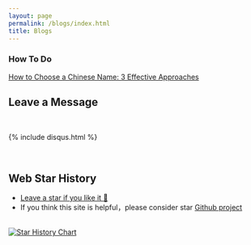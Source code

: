 ```yaml
---
layout: page
permalink: /blogs/index.html
title: Blogs
---
```


<!-- ## Chinese Blogs -->

### How To Do
[How to Choose a Chinese Name: 3 Effective Approaches](https://herehow.github.io/blogs/how-to-choose-a-chinese-name-3-effective-approaches/)


<!-- - [AAAI 2024 温哥华参会实录](https://herehow.github.io/blogs/aaai-24/)
- [24Fall，英国硕士项目申请实录](https://herehow.github.io/blogs/24fall/)

### 2023

- [21岁，何妨吟啸且徐行🎂](https://herehow.github.io/blogs/21yrs)<br>
- [极简风Jekyll个人网站搭建指南](https://herehow.github.io/blogs/web)<br>
- [本科生数学建模竞赛指南](https://herehow.github.io/blogs/team2023)<br>
- [海外暑研申请指南](https://herehow.github.io/blogs/summer-res)<br>

### 2022

- [20岁，宽心且看月中桂🎂](https://herehow.github.io/blogs/20yrs)<br>
- [暂停、暂停、暂停](https://herehow.github.io/blogs/stop/)

### 2021

- [19岁，山高路亦远🎂](https://herehow.github.io/blogs/19yrs)<br>
- [星野学社实习回忆录](https://herehow.github.io/blogs/star)

### 2020

- [18岁，缓慢受锤的黄金年代🎂](https://herehow.github.io/blogs/18yrs)<br>
- [本科博客，笔记，回忆录](https://mieclance.club/)

<br> -->

## Leave a Message

<br>

{% include disqus.html %} 

<br>

## Web Star History

- [Leave a star if you like it 🥰](https://github.com/herehow/herehow.github.io) 
- If you think this site is helpful，please consider star [Github project](https://github.com/herehow/herehow.github.io)

<br>[![Star History Chart](https://api.star-history.com/svg?repos=herehow/herehow.github.io&type=Date)](https://star-history.com/#GuangLun2000/herehow.github.io&Date)

<br>
